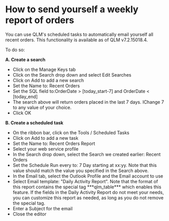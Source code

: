 # How to send yourself a weekly report of orders

You can use QLM's scheduled tasks to automatically email yourself all recent orders. This functionality is available as of QLM v7.2.15018.4.

To do so:

&#x20;**A. Create a search**

* Click on the Manage Keys tab
* Click on the Search drop down and select Edit Searches
* Click on Add to add a new search
* Set the Name to: Recent Orders
* Set the SQL field to:OrderDate > \[today\_start-7] and OrderDate < \[today\_end]
* The search above will return orders placed in the last 7 days. IChange 7 to any value of your choice.
* Click OK

**B. Create a scheduled task**

* On the ribbon bar, click on the Tools / Scheduled Tasks
* Click on Add to add a new task
* Set the Name to: Recent Orders Report
* Select your web service profile
* In the Search drop down, select the Search we created earlier: Recent Orders
* Set the Schedule Run every to: 7 Day starting at xx:yy. Note that this value should match the value you specified in the Search above.
* In the Email tab, select the Outlook Profile and the Email account to use
* Select Email template: "Daily Activity Report". Note that the format of this report contains the special tag \*\*\*qlm\_table\*\*\* which enables this feature. If the fields in the Daily Activity Report do not meet your needs, you can customize this report as needed, as long as you do not remove the special tag.
* Enter a Subject for the email
* Close the editor

